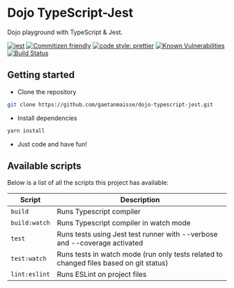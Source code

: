 # Dojo TypeScript-Jest

Dojo playground with TypeScript & Jest.

[![jest](https://jestjs.io/img/jest-badge.svg)](https://github.com/facebook/jest)
[![Commitizen friendly](https://img.shields.io/badge/commitizen-friendly-brightgreen.svg)](http://commitizen.github.io/cz-cli/)
[![code style: prettier](https://img.shields.io/badge/code_style-prettier-ff69b4.svg?style=flat-square)](https://github.com/prettier/prettier)
[![Known Vulnerabilities](https://snyk.io/test/github/gaetanmaisse/dojo-typescript-jest/badge.svg?targetFile=package.json)](https://snyk.io/test/github/gaetanmaisse/dojo-typescript-jest?targetFile=package.json)
[![Build Status](https://travis-ci.com/gaetanmaisse/dojo-typescript-jest.svg?branch=master)](https://travis-ci.com/gaetanmaisse/dojo-typescript-jest)

## Getting started

- Clone the repository

```bash
git clone https://github.com/gaetanmaisse/dojo-typescript-jest.git
```

- Install dependencies

```bash
yarn install
```

- Just code and have fun!

## Available scripts

Below is a list of all the scripts this project has available:

| Script    | Description                                                                            |
| ------------- | -------------------------------------------------------------------------------------- |
| `build`       | Runs Typescript compiler                                                               |
| `build:watch` | Runs Typescript compiler in watch mode                                                 |
| `test`        | Runs tests using Jest test runner with --verbose and --coverage activated              |
| `test:watch`  | Runs tests in watch mode (run only tests related to changed files based on git status) |
| `lint:eslint` | Runs ESLint on project files                                                           |
